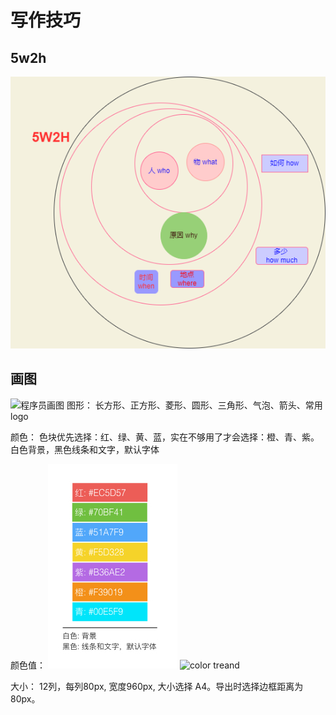 # 写作技巧

## 5w2h
![5w2h](img/5w2h.png)

## 画图

![程序员画图](https://dandelioncloud.cn/article/details/1537670575246131202)
图形： 长方形、正方形、菱形、圆形、三角形、气泡、箭头、常用logo

颜色： 色块优先选择：红、绿、黄、蓝，实在不够用了才会选择：橙、青、紫。白色背景，黑色线条和文字，默认字体

颜色值： ![colors](img/colors.png) ![color treand](https://coolors.co/palettes/trending)

大小： 12列，每列80px, 宽度960px, 大小选择 A4。导出时选择边框距离为80px。

